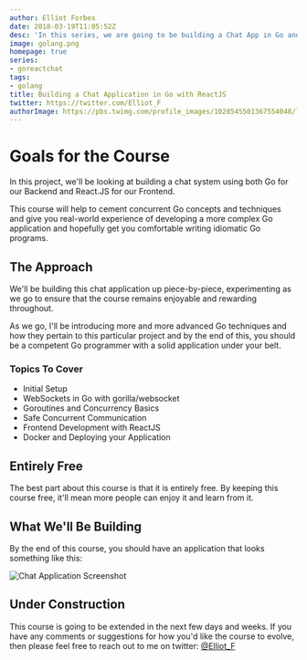 ```yaml
---
author: Elliot Forbes
date: 2018-03-19T11:05:52Z
desc: 'In this series, we are going to be building a Chat App in Go and ReactJS'
image: golang.png
homepage: true
series:
- goreactchat
tags:
- golang
title: Building a Chat Application in Go with ReactJS
twitter: https://twitter.com/Elliot_F
authorImage: https://pbs.twimg.com/profile_images/1028545501367554048/lzr43cQv_400x400.jpg
---
```


# Goals for the Course

In this project, we'll be looking at building a chat system using both Go for our Backend and React.JS for our Frontend.

This course will help to cement concurrent Go concepts and techniques and give you real-world experience of developing a more complex Go application and hopefully get you comfortable writing idiomatic Go programs.

## The Approach

We'll be building this chat application up piece-by-piece, experimenting as we go to ensure that the course remains enjoyable and rewarding throughout. 

As we go, I'll be introducing more and more advanced Go techniques and how they pertain to this particular project and by the end of this, you should be a competent Go programmer with a solid application under your belt.

### Topics To Cover

* Initial Setup 
* WebSockets in Go with gorilla/websocket
* Goroutines and Concurrency Basics
* Safe Concurrent Communication
* Frontend Development with ReactJS
* Docker and Deploying your Application

## Entirely Free

The best part about this course is that it is entirely free. By keeping this course free, it'll mean more people can enjoy it and learn from it.

## What We'll Be Building

By the end of this course, you should have an application that looks something like this:

![Chat Application Screenshot](https://s3-eu-west-1.amazonaws.com/images.tutorialedge.net/images/chat-app-go-react/screenshot-02.png)

## Under Construction

This course is going to be extended in the next few days and weeks. If you have any comments or suggestions for how you'd like the course to evolve, then please feel free to reach out to me on twitter: [@Elliot_F](https://twitter.com/elliot_f)